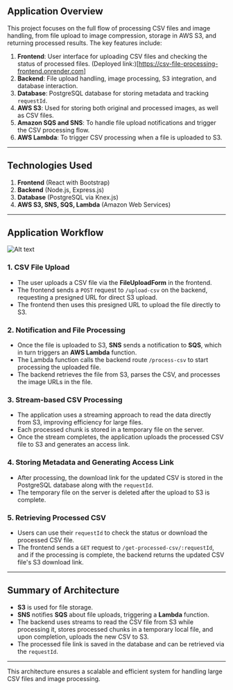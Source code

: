 


## Application Overview

This project focuses on the full flow of processing CSV files and image handling, from file upload to image compression, storage in AWS S3, and returning processed results. The key features include:

1. **Frontend**: User interface for uploading CSV files and checking the status of processed files. (Deployed link:)[https://csv-file-processing-frontend.onrender.com]
2. **Backend**: File upload handling, image processing, S3 integration, and database interaction.
3. **Database**: PostgreSQL database for storing metadata and tracking `requestId`.
4. **AWS S3**: Used for storing both original and processed images, as well as CSV files.
5. **Amazon SQS and SNS**: To handle file upload notifications and trigger the CSV processing flow.
6. **AWS Lambda**: To trigger CSV processing when a file is uploaded to S3.

---

## Technologies Used

1. **Frontend** (React with Bootstrap)
2. **Backend** (Node.js, Express.js)
3. **Database** (PostgreSQL via Knex.js)
4. **AWS S3, SNS, SQS, Lambda** (Amazon Web Services)

---

## Application Workflow

![Alt text](./application-workflow.png)

### 1. **CSV File Upload**
- The user uploads a CSV file via the **FileUploadForm** in the frontend.
- The frontend sends a `POST` request to `/upload-csv` on the backend, requesting a presigned URL for direct S3 upload.
- The frontend then uses this presigned URL to upload the file directly to S3.

### 2. **Notification and File Processing**
- Once the file is uploaded to S3, **SNS** sends a notification to **SQS**, which in turn triggers an **AWS Lambda** function.
- The Lambda function calls the backend route `/process-csv` to start processing the uploaded file.
- The backend retrieves the file from S3, parses the CSV, and processes the image URLs in the file.

### 3. **Stream-based CSV Processing**
- The application uses a streaming approach to read the data directly from S3, improving efficiency for large files.
- Each processed chunk is stored in a temporary file on the server.
- Once the stream completes, the application uploads the processed CSV file to S3 and generates an access link.

### 4. **Storing Metadata and Generating Access Link**
- After processing, the download link for the updated CSV is stored in the PostgreSQL database along with the `requestId`.
- The temporary file on the server is deleted after the upload to S3 is complete.

### 5. **Retrieving Processed CSV**
- Users can use their `requestId` to check the status or download the processed CSV file.
- The frontend sends a `GET` request to `/get-processed-csv/:requestId`, and if the processing is complete, the backend returns the updated CSV file's S3 download link.

---

## Summary of Architecture

- **S3** is used for file storage.
- **SNS** notifies **SQS** about file uploads, triggering a **Lambda** function.
- The backend uses streams to read the CSV file from S3 while processing it, stores processed chunks in a temporary local file, and upon completion, uploads the new CSV to S3.
- The processed file link is saved in the database and can be retrieved via the `requestId`.

---

This architecture ensures a scalable and efficient system for handling large CSV files and image processing.